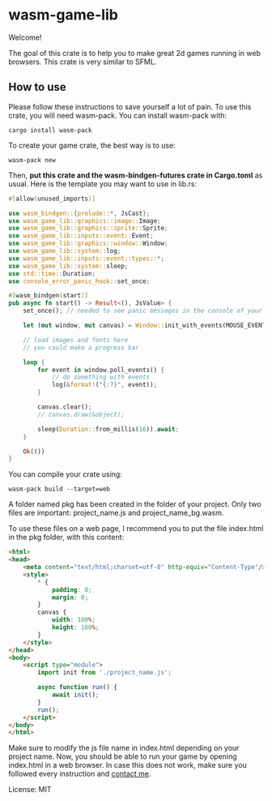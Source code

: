 # wasm-game-lib

Welcome!

The goal of this crate is to help you to make great 2d games running in web browsers.
This crate is very similar to SFML.

## How to use

Please follow these instructions to save yourself a lot of pain.
To use this crate, you will need wasm-pack. You can install wasm-pack with:

```
cargo install wasm-pack
```

To create your game crate, the best way is to use:
```
wasm-pack new
```

Then, **put this crate and the wasm-bindgen-futures crate in Cargo.toml** as usual.
Here is the template you may want to use in lib.rs:

```rust
#[allow(unused_imports)]

use wasm_bindgen::{prelude::*, JsCast};
use wasm_game_lib::graphics::image::Image;
use wasm_game_lib::graphics::sprite::Sprite;
use wasm_game_lib::inputs::event::Event;
use wasm_game_lib::graphics::window::Window;
use wasm_game_lib::system::log;
use wasm_game_lib::inputs::event::types::*;
use wasm_game_lib::system::sleep;
use std::time::Duration;
use console_error_panic_hook::set_once;

#[wasm_bindgen(start)]
pub async fn start() -> Result<(), JsValue> {
    set_once(); // needed to see panic messages in the console of your web browser

    let (mut window, mut canvas) = Window::init_with_events(MOUSE_EVENT + KEYBOARD_EVENT + RESIZE_EVENT + FOCUS_EVENT);

    // load images and fonts here
    // you could make a progress bar

    loop {
        for event in window.poll_events() {
            // do something with events
            log(&format!("{:?}", event));
        }

        canvas.clear();
        // canvas.draw(&object);

        sleep(Duration::from_millis(16)).await;
    }

    Ok(())
}
```

You can compile your crate using:
```
wasm-pack build --target=web
```

A folder named pkg has been created in the folder of your project.
Only two files are important: project_name.js and project_name_bg.wasm.

To use these files on a web page, I recommend you to put the file index.html in the pkg folder, with this content:

```html
<html>
<head>
    <meta content="text/html;charset=utf-8" http-equiv="Content-Type"/>
    <style>
        * {
            padding: 0;
            margin: 0;
        }
        canvas {
            width: 100%;
            height: 100%;
        }
    </style>
</head>
<body>
    <script type="module">
        import init from './project_name.js';

        async function run() {
            await init();
        }
        run();
    </script>
</body>
</html>
```

Make sure to modify the js file name in index.html depending on your project name.
Now, you should be able to run your game by opening index.html in a web browser.
In case this does not work, make sure you followed every instruction and [contact me](mailto:mubelotix@gmail.com).

License: MIT

